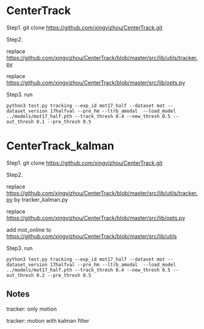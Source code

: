 # CenterTrack

Step1.  git clone https://github.com/xingyizhou/CenterTrack.git


Step2. 

replace https://github.com/xingyizhou/CenterTrack/blob/master/src/lib/utils/tracker.py

replace https://github.com/xingyizhou/CenterTrack/blob/master/src/lib/opts.py


Step3. run
```
python3 test.py tracking --exp_id mot17_half --dataset mot --dataset_version 17halfval --pre_hm --ltrb_amodal  --load_model ../models/mot17_half.pth --track_thresh 0.4 --new_thresh 0.5 --out_thresh 0.1 --pre_thresh 0.5
```


# CenterTrack_kalman

Step1.  git clone https://github.com/xingyizhou/CenterTrack.git


Step2. 

replace https://github.com/xingyizhou/CenterTrack/blob/master/src/lib/utils/tracker.py by tracker_kalman.py

replace https://github.com/xingyizhou/CenterTrack/blob/master/src/lib/opts.py

add mot_online to https://github.com/xingyizhou/CenterTrack/blob/master/src/lib/utils

Step3. run
```
python3 test.py tracking --exp_id mot17_half --dataset mot --dataset_version 17halfval --pre_hm --ltrb_amodal  --load_model ../models/mot17_half.pth --track_thresh 0.4 --new_thresh 0.5 --out_thresh 0.2 --pre_thresh 0.5
```


## Notes
tracker: only motion

tracker: motion with kalman filter

